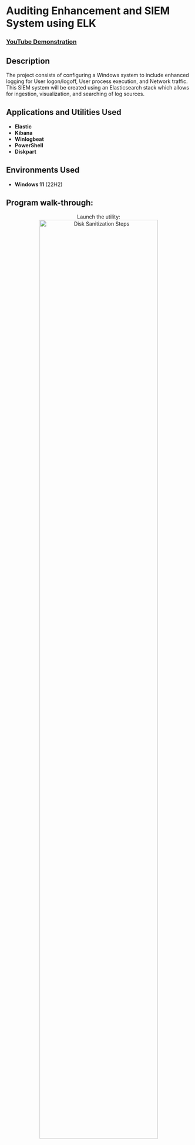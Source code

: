 <h1>Auditing Enhancement and SIEM System using ELK</h1>

 ### [YouTube Demonstration](https://youtu.be/)

<h2>Description</h2>
The project consists of configuring a Windows system to include enhanced logging for User logon/logoff, User process execution, and Network traffic. This SIEM system will be created using an Elasticsearch stack which allows for ingestion, visualization, and searching of log sources.
<br />


<h2>Applications and Utilities Used</h2>

- <b>Elastic</b>
- <b>Kibana</b>
- <b>Winlogbeat</b>
- <b>PowerShell</b> 
- <b>Diskpart</b>

<h2>Environments Used </h2>

- <b>Windows 11</b> (22H2)

<h2>Program walk-through:</h2>

<p align="center">
Launch the utility: <br/>
<img src="https://i.imgur.com/62TgaWL.png" height="80%" width="80%" alt="Disk Sanitization Steps"/>
<br />
<br />

</p>

<!--
 ```diff
- text in red
+ text in green
! text in orange
# text in gray
@@ text in purple (and bold)@@
```
--!>

